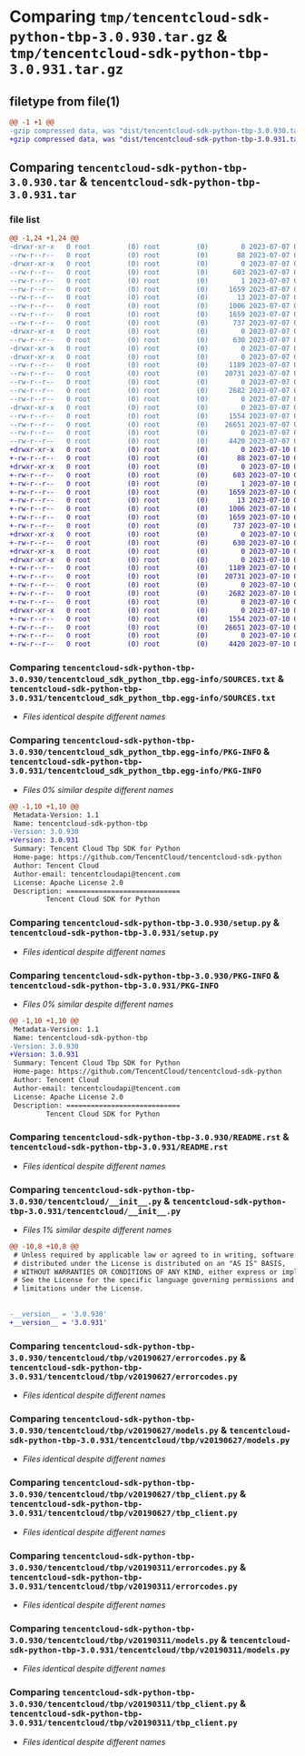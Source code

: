 # Comparing `tmp/tencentcloud-sdk-python-tbp-3.0.930.tar.gz` & `tmp/tencentcloud-sdk-python-tbp-3.0.931.tar.gz`

## filetype from file(1)

```diff
@@ -1 +1 @@
-gzip compressed data, was "dist/tencentcloud-sdk-python-tbp-3.0.930.tar", last modified: Fri Jul  7 00:32:30 2023, max compression
+gzip compressed data, was "dist/tencentcloud-sdk-python-tbp-3.0.931.tar", last modified: Mon Jul 10 00:52:47 2023, max compression
```

## Comparing `tencentcloud-sdk-python-tbp-3.0.930.tar` & `tencentcloud-sdk-python-tbp-3.0.931.tar`

### file list

```diff
@@ -1,24 +1,24 @@
-drwxr-xr-x   0 root         (0) root         (0)        0 2023-07-07 00:32:30.000000 tencentcloud-sdk-python-tbp-3.0.930/
--rw-r--r--   0 root         (0) root         (0)       88 2023-07-07 00:32:30.000000 tencentcloud-sdk-python-tbp-3.0.930/setup.cfg
-drwxr-xr-x   0 root         (0) root         (0)        0 2023-07-07 00:32:30.000000 tencentcloud-sdk-python-tbp-3.0.930/tencentcloud_sdk_python_tbp.egg-info/
--rw-r--r--   0 root         (0) root         (0)      603 2023-07-07 00:32:30.000000 tencentcloud-sdk-python-tbp-3.0.930/tencentcloud_sdk_python_tbp.egg-info/SOURCES.txt
--rw-r--r--   0 root         (0) root         (0)        1 2023-07-07 00:32:30.000000 tencentcloud-sdk-python-tbp-3.0.930/tencentcloud_sdk_python_tbp.egg-info/dependency_links.txt
--rw-r--r--   0 root         (0) root         (0)     1659 2023-07-07 00:32:30.000000 tencentcloud-sdk-python-tbp-3.0.930/tencentcloud_sdk_python_tbp.egg-info/PKG-INFO
--rw-r--r--   0 root         (0) root         (0)       13 2023-07-07 00:32:30.000000 tencentcloud-sdk-python-tbp-3.0.930/tencentcloud_sdk_python_tbp.egg-info/top_level.txt
--rw-r--r--   0 root         (0) root         (0)     1006 2023-07-07 00:32:30.000000 tencentcloud-sdk-python-tbp-3.0.930/setup.py
--rw-r--r--   0 root         (0) root         (0)     1659 2023-07-07 00:32:30.000000 tencentcloud-sdk-python-tbp-3.0.930/PKG-INFO
--rw-r--r--   0 root         (0) root         (0)      737 2023-07-07 00:32:30.000000 tencentcloud-sdk-python-tbp-3.0.930/README.rst
-drwxr-xr-x   0 root         (0) root         (0)        0 2023-07-07 00:32:30.000000 tencentcloud-sdk-python-tbp-3.0.930/tencentcloud/
--rw-r--r--   0 root         (0) root         (0)      630 2023-07-07 00:32:30.000000 tencentcloud-sdk-python-tbp-3.0.930/tencentcloud/__init__.py
-drwxr-xr-x   0 root         (0) root         (0)        0 2023-07-07 00:32:30.000000 tencentcloud-sdk-python-tbp-3.0.930/tencentcloud/tbp/
-drwxr-xr-x   0 root         (0) root         (0)        0 2023-07-07 00:32:30.000000 tencentcloud-sdk-python-tbp-3.0.930/tencentcloud/tbp/v20190627/
--rw-r--r--   0 root         (0) root         (0)     1189 2023-07-07 00:32:30.000000 tencentcloud-sdk-python-tbp-3.0.930/tencentcloud/tbp/v20190627/errorcodes.py
--rw-r--r--   0 root         (0) root         (0)    20731 2023-07-07 00:32:30.000000 tencentcloud-sdk-python-tbp-3.0.930/tencentcloud/tbp/v20190627/models.py
--rw-r--r--   0 root         (0) root         (0)        0 2023-07-07 00:32:30.000000 tencentcloud-sdk-python-tbp-3.0.930/tencentcloud/tbp/v20190627/__init__.py
--rw-r--r--   0 root         (0) root         (0)     2682 2023-07-07 00:32:30.000000 tencentcloud-sdk-python-tbp-3.0.930/tencentcloud/tbp/v20190627/tbp_client.py
--rw-r--r--   0 root         (0) root         (0)        0 2023-07-07 00:32:30.000000 tencentcloud-sdk-python-tbp-3.0.930/tencentcloud/tbp/__init__.py
-drwxr-xr-x   0 root         (0) root         (0)        0 2023-07-07 00:32:30.000000 tencentcloud-sdk-python-tbp-3.0.930/tencentcloud/tbp/v20190311/
--rw-r--r--   0 root         (0) root         (0)     1554 2023-07-07 00:32:30.000000 tencentcloud-sdk-python-tbp-3.0.930/tencentcloud/tbp/v20190311/errorcodes.py
--rw-r--r--   0 root         (0) root         (0)    26651 2023-07-07 00:32:30.000000 tencentcloud-sdk-python-tbp-3.0.930/tencentcloud/tbp/v20190311/models.py
--rw-r--r--   0 root         (0) root         (0)        0 2023-07-07 00:32:30.000000 tencentcloud-sdk-python-tbp-3.0.930/tencentcloud/tbp/v20190311/__init__.py
--rw-r--r--   0 root         (0) root         (0)     4420 2023-07-07 00:32:30.000000 tencentcloud-sdk-python-tbp-3.0.930/tencentcloud/tbp/v20190311/tbp_client.py
+drwxr-xr-x   0 root         (0) root         (0)        0 2023-07-10 00:52:47.000000 tencentcloud-sdk-python-tbp-3.0.931/
+-rw-r--r--   0 root         (0) root         (0)       88 2023-07-10 00:52:47.000000 tencentcloud-sdk-python-tbp-3.0.931/setup.cfg
+drwxr-xr-x   0 root         (0) root         (0)        0 2023-07-10 00:52:47.000000 tencentcloud-sdk-python-tbp-3.0.931/tencentcloud_sdk_python_tbp.egg-info/
+-rw-r--r--   0 root         (0) root         (0)      603 2023-07-10 00:52:47.000000 tencentcloud-sdk-python-tbp-3.0.931/tencentcloud_sdk_python_tbp.egg-info/SOURCES.txt
+-rw-r--r--   0 root         (0) root         (0)        1 2023-07-10 00:52:47.000000 tencentcloud-sdk-python-tbp-3.0.931/tencentcloud_sdk_python_tbp.egg-info/dependency_links.txt
+-rw-r--r--   0 root         (0) root         (0)     1659 2023-07-10 00:52:47.000000 tencentcloud-sdk-python-tbp-3.0.931/tencentcloud_sdk_python_tbp.egg-info/PKG-INFO
+-rw-r--r--   0 root         (0) root         (0)       13 2023-07-10 00:52:47.000000 tencentcloud-sdk-python-tbp-3.0.931/tencentcloud_sdk_python_tbp.egg-info/top_level.txt
+-rw-r--r--   0 root         (0) root         (0)     1006 2023-07-10 00:52:47.000000 tencentcloud-sdk-python-tbp-3.0.931/setup.py
+-rw-r--r--   0 root         (0) root         (0)     1659 2023-07-10 00:52:47.000000 tencentcloud-sdk-python-tbp-3.0.931/PKG-INFO
+-rw-r--r--   0 root         (0) root         (0)      737 2023-07-10 00:52:47.000000 tencentcloud-sdk-python-tbp-3.0.931/README.rst
+drwxr-xr-x   0 root         (0) root         (0)        0 2023-07-10 00:52:47.000000 tencentcloud-sdk-python-tbp-3.0.931/tencentcloud/
+-rw-r--r--   0 root         (0) root         (0)      630 2023-07-10 00:52:47.000000 tencentcloud-sdk-python-tbp-3.0.931/tencentcloud/__init__.py
+drwxr-xr-x   0 root         (0) root         (0)        0 2023-07-10 00:52:47.000000 tencentcloud-sdk-python-tbp-3.0.931/tencentcloud/tbp/
+drwxr-xr-x   0 root         (0) root         (0)        0 2023-07-10 00:52:47.000000 tencentcloud-sdk-python-tbp-3.0.931/tencentcloud/tbp/v20190627/
+-rw-r--r--   0 root         (0) root         (0)     1189 2023-07-10 00:52:47.000000 tencentcloud-sdk-python-tbp-3.0.931/tencentcloud/tbp/v20190627/errorcodes.py
+-rw-r--r--   0 root         (0) root         (0)    20731 2023-07-10 00:52:47.000000 tencentcloud-sdk-python-tbp-3.0.931/tencentcloud/tbp/v20190627/models.py
+-rw-r--r--   0 root         (0) root         (0)        0 2023-07-10 00:52:47.000000 tencentcloud-sdk-python-tbp-3.0.931/tencentcloud/tbp/v20190627/__init__.py
+-rw-r--r--   0 root         (0) root         (0)     2682 2023-07-10 00:52:47.000000 tencentcloud-sdk-python-tbp-3.0.931/tencentcloud/tbp/v20190627/tbp_client.py
+-rw-r--r--   0 root         (0) root         (0)        0 2023-07-10 00:52:47.000000 tencentcloud-sdk-python-tbp-3.0.931/tencentcloud/tbp/__init__.py
+drwxr-xr-x   0 root         (0) root         (0)        0 2023-07-10 00:52:47.000000 tencentcloud-sdk-python-tbp-3.0.931/tencentcloud/tbp/v20190311/
+-rw-r--r--   0 root         (0) root         (0)     1554 2023-07-10 00:52:47.000000 tencentcloud-sdk-python-tbp-3.0.931/tencentcloud/tbp/v20190311/errorcodes.py
+-rw-r--r--   0 root         (0) root         (0)    26651 2023-07-10 00:52:47.000000 tencentcloud-sdk-python-tbp-3.0.931/tencentcloud/tbp/v20190311/models.py
+-rw-r--r--   0 root         (0) root         (0)        0 2023-07-10 00:52:47.000000 tencentcloud-sdk-python-tbp-3.0.931/tencentcloud/tbp/v20190311/__init__.py
+-rw-r--r--   0 root         (0) root         (0)     4420 2023-07-10 00:52:47.000000 tencentcloud-sdk-python-tbp-3.0.931/tencentcloud/tbp/v20190311/tbp_client.py
```

### Comparing `tencentcloud-sdk-python-tbp-3.0.930/tencentcloud_sdk_python_tbp.egg-info/SOURCES.txt` & `tencentcloud-sdk-python-tbp-3.0.931/tencentcloud_sdk_python_tbp.egg-info/SOURCES.txt`

 * *Files identical despite different names*

### Comparing `tencentcloud-sdk-python-tbp-3.0.930/tencentcloud_sdk_python_tbp.egg-info/PKG-INFO` & `tencentcloud-sdk-python-tbp-3.0.931/tencentcloud_sdk_python_tbp.egg-info/PKG-INFO`

 * *Files 0% similar despite different names*

```diff
@@ -1,10 +1,10 @@
 Metadata-Version: 1.1
 Name: tencentcloud-sdk-python-tbp
-Version: 3.0.930
+Version: 3.0.931
 Summary: Tencent Cloud Tbp SDK for Python
 Home-page: https://github.com/TencentCloud/tencentcloud-sdk-python
 Author: Tencent Cloud
 Author-email: tencentcloudapi@tencent.com
 License: Apache License 2.0
 Description: ============================
         Tencent Cloud SDK for Python
```

### Comparing `tencentcloud-sdk-python-tbp-3.0.930/setup.py` & `tencentcloud-sdk-python-tbp-3.0.931/setup.py`

 * *Files identical despite different names*

### Comparing `tencentcloud-sdk-python-tbp-3.0.930/PKG-INFO` & `tencentcloud-sdk-python-tbp-3.0.931/PKG-INFO`

 * *Files 0% similar despite different names*

```diff
@@ -1,10 +1,10 @@
 Metadata-Version: 1.1
 Name: tencentcloud-sdk-python-tbp
-Version: 3.0.930
+Version: 3.0.931
 Summary: Tencent Cloud Tbp SDK for Python
 Home-page: https://github.com/TencentCloud/tencentcloud-sdk-python
 Author: Tencent Cloud
 Author-email: tencentcloudapi@tencent.com
 License: Apache License 2.0
 Description: ============================
         Tencent Cloud SDK for Python
```

### Comparing `tencentcloud-sdk-python-tbp-3.0.930/README.rst` & `tencentcloud-sdk-python-tbp-3.0.931/README.rst`

 * *Files identical despite different names*

### Comparing `tencentcloud-sdk-python-tbp-3.0.930/tencentcloud/__init__.py` & `tencentcloud-sdk-python-tbp-3.0.931/tencentcloud/__init__.py`

 * *Files 1% similar despite different names*

```diff
@@ -10,8 +10,8 @@
 # Unless required by applicable law or agreed to in writing, software
 # distributed under the License is distributed on an "AS IS" BASIS,
 # WITHOUT WARRANTIES OR CONDITIONS OF ANY KIND, either express or implied.
 # See the License for the specific language governing permissions and
 # limitations under the License.
 
 
-__version__ = '3.0.930'
+__version__ = '3.0.931'
```

### Comparing `tencentcloud-sdk-python-tbp-3.0.930/tencentcloud/tbp/v20190627/errorcodes.py` & `tencentcloud-sdk-python-tbp-3.0.931/tencentcloud/tbp/v20190627/errorcodes.py`

 * *Files identical despite different names*

### Comparing `tencentcloud-sdk-python-tbp-3.0.930/tencentcloud/tbp/v20190627/models.py` & `tencentcloud-sdk-python-tbp-3.0.931/tencentcloud/tbp/v20190627/models.py`

 * *Files identical despite different names*

### Comparing `tencentcloud-sdk-python-tbp-3.0.930/tencentcloud/tbp/v20190627/tbp_client.py` & `tencentcloud-sdk-python-tbp-3.0.931/tencentcloud/tbp/v20190627/tbp_client.py`

 * *Files identical despite different names*

### Comparing `tencentcloud-sdk-python-tbp-3.0.930/tencentcloud/tbp/v20190311/errorcodes.py` & `tencentcloud-sdk-python-tbp-3.0.931/tencentcloud/tbp/v20190311/errorcodes.py`

 * *Files identical despite different names*

### Comparing `tencentcloud-sdk-python-tbp-3.0.930/tencentcloud/tbp/v20190311/models.py` & `tencentcloud-sdk-python-tbp-3.0.931/tencentcloud/tbp/v20190311/models.py`

 * *Files identical despite different names*

### Comparing `tencentcloud-sdk-python-tbp-3.0.930/tencentcloud/tbp/v20190311/tbp_client.py` & `tencentcloud-sdk-python-tbp-3.0.931/tencentcloud/tbp/v20190311/tbp_client.py`

 * *Files identical despite different names*

